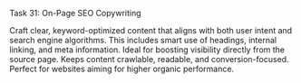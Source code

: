 Task 31: On-Page SEO Copywriting

Craft clear, keyword-optimized content that aligns with both user intent and search engine algorithms. This includes smart use of headings, internal linking, and meta information. Ideal for boosting visibility directly from the source page. Keeps content crawlable, readable, and conversion-focused. Perfect for websites aiming for higher organic performance.
